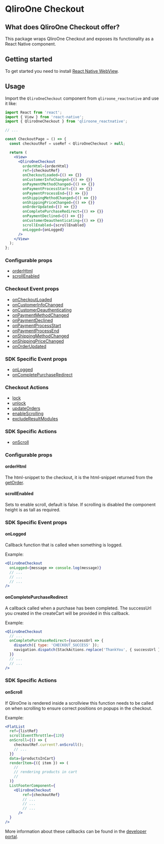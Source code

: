# QliroOne Checkout

## What does QliroOne Checkout offer?

This package wraps QliroOne Checkout and exposes its functionality as a React Native component.

## Getting started

To get started you need to install [React Native WebView](https://github.com/react-native-webview/react-native-webview).

## Usage

Import the `QliroOneCheckout` component from `qliroone_reactnative` and use it like:

```jsx
import React from 'react';
import { View } from 'react-native';
import { QliroOneCheckout } from 'qliroone_reactnative';

// ...

const CheckoutPage = () => {
  const checkoutRef = useRef < QliroOneCheckout > null;

  return (
    <View>
      <QliroOneCheckout
        orderHtml={orderHtml}
        ref={checkoutRef}
        onCheckoutLoaded={() => {}}
        onCustomerInfoChanged={() => {}}
        onPaymentMethodChanged={() => {}}
        onPaymentProcessStart={() => {}}
        onPaymentProcessEnd={() => {}}
        onShippingMethodChanged={() => {}}
        onShippingPriceChanged={() => {}}
        onOrderUpdated={() => {}}
        onCompletePurchaseRedirect={() => {}}
        onPaymentDeclined={() => {}}
        onCustomerDeauthenticating={() => {}}
        scrollEnabled={scrollEnabled}
        onLogged={onLogged}
      />
    </View>
  );
};
```

### Configurable props

- [orderHtml](#orderHtml)
- [scrollEnabled](#scrollEnabled)

### Checkout Event props

- [onCheckoutLoaded](<https://developers.qliro.com/docs/qliro-one/frontend-features/listeners#oncheckoutloaded()>)
- [onCustomerInfoChanged](<https://developers.qliro.com/docs/qliro-one/frontend-features/listeners#oncustomerinfochanged()>)
- [onCustomerDeauthenticating](<https://developers.qliro.com/docs/qliro-one/frontend-features/listeners#oncustomerdeauthenticating()>)
- [onPaymentMethodChanged](<https://developers.qliro.com/docs/qliro-one/frontend-features/listeners#onpaymentmethodchanged()>)
- [onPaymentDeclined](<https://developers.qliro.com/docs/qliro-one/frontend-features/listeners#onpaymentdeclined()>)
- [onPaymentProcessStart](<https://developers.qliro.com/docs/qliro-one/frontend-features/listeners#onpaymentprocess()>)
- [onPaymentProcessEnd](<https://developers.qliro.com/docs/qliro-one/frontend-features/listeners#onpaymentprocess()>)
- [onShippingMethodChanged](<https://developers.qliro.com/docs/qliro-one/frontend-features/listeners#onshippingmethodchanged()>)
- [onShippingPriceChanged](<https://developers.qliro.com/docs/qliro-one/frontend-features/listeners#onshippingpricechanged()>)
- [onOrderUpdated](https://developers.qliro.com/docs/qliro-one/checkout-features/update-order)

### SDK Specific Event props

- [onLogged](#onLogged)
- [onCompletePurchaseRedirect](#onCompletePurchaseRedirect)

### Checkout Actions

- [lock](https://developers.qliro.com/docs/qliro-one/checkout-features/update-order)
- [unlock](https://developers.qliro.com/docs/qliro-one/checkout-features/update-order)
- [updateOrders](https://developers.qliro.com/docs/qliro-one/checkout-features/update-order)
- [enableScrolling](https://developers.qliro.com/docs/qliro-one/frontend-features/enable-scrolling)
- [excludeResultModules](https://developers.qliro.com/docs/qliro-one/customization/thank-you-page-customize#how-to)

### SDK Specific Actions

- [onScroll](#onScroll)

### Configurable props

#### orderHtml

The html-snippet to the checkout, it is the html-snippet returned from the [getOrder](https://developers.qliro.com/docs/qliro-one/get-started/load-checkout#get-order).

#### scrollEnabled

Sets to enable scroll, default is false. If scrolling is disabled the component height is as tall as required.

### SDK Specific Event props

#### onLogged

Callback function that is called when something is logged.

Example:

```jsx
<QliroOneCheckout
  onLogged={message => console.log(message)}
  // ...
  // ...
  // ...
/>
```

#### onCompletePurchaseRedirect

A callback called when a purchase has been completed. The successUrl you created in the createCart will be provided in this callback.

Example:

```jsx
<QliroOneCheckout
  // ...
  onCompletePurchaseRedirect={successUrl => {
    dispatch({ type: 'CHECKOUT_SUCCESS' });
    navigation.dispatch(StackActions.replace('ThankYou', { successUrl }));
  }}
  // ...
  // ...
/>
```

### SDK Specific Actions

#### onScroll

If QliroOne is rendered inside a scrollview this function needs to be called on when scrolling to ensure correct positions on popups in the checkout.

Example:

```jsx
<FlatList
  ref={listRef}
  scrollEventThrottle={120}
  onScroll={() => {
    checkoutRef.current?.onScroll();
    // ...
  }}
  data={productsInCart}
  renderItem={({ item }) => (
    //
    // rendering products in cart
    //
  )}
  ListFooterComponent={
    <QliroOneCheckout
        ref={checkoutRef}
        // ...
        // ...
        // ...
      />
  }
/>
```

More information about these callbacks can be found in the [developer portal](https://developers.qliro.com/docs/qliro-one).
